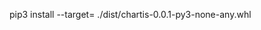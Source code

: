 pip3 install --target=<absolute path to airflow plugins folder> ./dist/chartis-0.0.1-py3-none-any.whl
